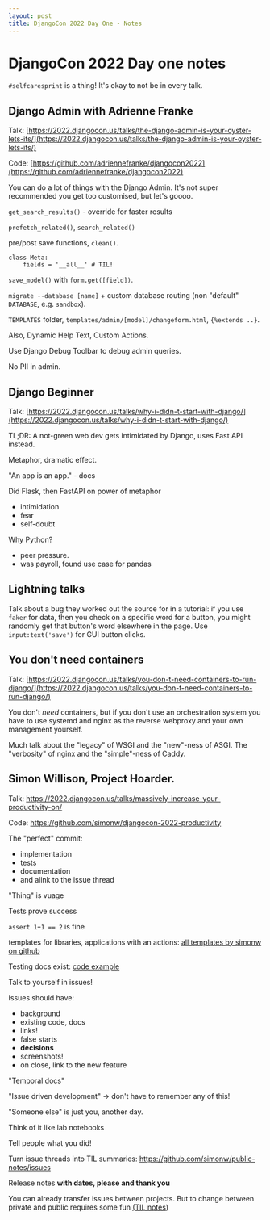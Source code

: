 ```yaml
---
layout: post
title: DjangoCon 2022 Day One - Notes
---
```


# DjangoCon 2022 Day one notes



`#selfcaresprint` is a thing! It's okay to not be in every talk. 

## Django Admin with Adrienne Franke

Talk: [https://2022.djangocon.us/talks/the-django-admin-is-your-oyster-lets-its/](https://2022.djangocon.us/talks/the-django-admin-is-your-oyster-lets-its/)

Code: [https://github.com/adriennefranke/djangocon2022](https://github.com/adriennefranke/djangocon2022)



You can do a lot of things with the Django Admin. It's not super recommended you get too customised, but let's goooo.


`get_search_results()` - override for faster results

`prefetch_related()`, `search_related()`

pre/post save functions, `clean()`. 

```
class Meta: 
	fields = '__all__' # TIL!
```

`save_model()` with `form.get([field])`. 

`migrate --database [name]` + custom database routing (non "default" `DATABASE`, e.g. `sandbox`). 

`TEMPLATES` folder, `templates/admin/[model]/changeform.html`, `{%extends ..}`. 

Also, Dynamic Help Text, Custom Actions. 

Use Django Debug Toolbar to debug admin queries. 

No PII in admin. 

## Django Beginner

Talk: [https://2022.djangocon.us/talks/why-i-didn-t-start-with-django/](https://2022.djangocon.us/talks/why-i-didn-t-start-with-django/)

TL;DR: A not-green web dev gets intimidated by Django, uses Fast API instead. 

Metaphor, dramatic effect. 

"An app is an app." - docs

Did Flask, then FastAPI on power of metaphor

- intimidation
- fear
- self-doubt

Why Python?

 - peer pressure. 
 - was payroll, found use case for pandas



## Lightning talks

Talk about a bug they worked out the source for in a tutorial: if you use `faker` for data, then you check on a specific word for a button, you might randomly get that button's word elsewhere in the page. Use `input:text('save')` for GUI button clicks. 

## You don't need containers

Talk: [https://2022.djangocon.us/talks/you-don-t-need-containers-to-run-django/](https://2022.djangocon.us/talks/you-don-t-need-containers-to-run-django/)

You don't *need* containers, but if you don't use an orchestration system you have to use systemd and nginx as the reverse webproxy and your own management yourself. 

Much talk about the "legacy" of WSGI and the "new"-ness of ASGI. The "verbosity" of nginx and the "simple"-ness of Caddy. 

## Simon Willison, Project Hoarder. 


Talk: https://2022.djangocon.us/talks/massively-increase-your-productivity-on/

Code: https://github.com/simonw/djangocon-2022-productivity

The "perfect" commit: 

* implementation
* tests
* documentation
* and alink to the issue thread

"Thing" is vuage

Tests prove success

`assert 1+1 == 2` is fine

templates for libraries, applications with an actions: [all templates by simonw on github](https://github.com/simonw?tab=repositories&q=&type=template&language=&sort=)

Testing docs exist: [code example](https://github.com/simonw/datasette/blob/main/tests/test_docs.py#L44)

Talk to yourself in issues!

Issues should have: 

* background
* existing code, docs
* links!
* false starts
* **decisions**
* screenshots!
* on close, link to the new feature

"Temporal docs"

"Issue driven development" -> don't have to remember any of this!

"Someone else" is just you, another day. 

Think of it like lab notebooks

Tell people what you did!

Turn issue threads into TIL summaries: https://github.com/simonw/public-notes/issues 

Release notes **with dates, please and thank you**

You can already transfer issues between projects. But to change between private and public requires some fun [(TIL notes](https://til.simonwillison.net/github/transfer-issue-private-to-public))


